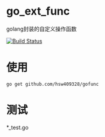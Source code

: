 # go_ext_func
golang封装的自定义操作函数


[![Build Status](https://travis-ci.org/hsw409328/gofunc.svg?branch=master)](https://travis-ci.org/hsw409328/gofunc)

# 使用
```
go get github.com/hsw409328/gofunc
```

# 测试
*_test.go